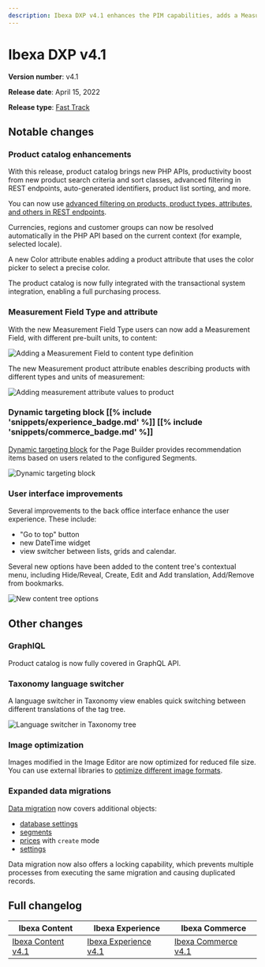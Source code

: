 ```yaml
---
description: Ibexa DXP v4.1 enhances the PIM capabilities, adds a Measurement Field Type and attribute and a Dynamic Targeting block for the Page Builder.
---
```

<!-- vale VariablesVersion = NO -->

# Ibexa DXP v4.1

**Version number**: v4.1

**Release date**: April 15, 2022

**Release type**: [Fast Track](https://support.ibexa.co/Public/service-life)

## Notable changes

### Product catalog enhancements

With this release, product catalog brings new PHP APIs, productivity boost from new product search criteria and sort classes, advanced filtering in REST endpoints, auto-generated identifiers, product list sorting, and more.

You can now use [advanced filtering on products, product types, attributes, and others in REST endpoints](https://doc.ibexa.co/en/latest/api/rest_api_reference/rest_api_reference.html#product-catalog-filter-currencies).

Currencies, regions and customer groups can now be resolved automatically in the PHP API
based on the current context (for example, selected locale).

A new Color attribute enables adding a product attribute that uses the color picker to select a precise color.

The product catalog is now fully integrated with the transactional system integration, enabling a full purchasing process.
  
### Measurement Field Type and attribute

With the new Measurement Field Type users can now add a Measurement Field, with different pre-built units, to content:

![Adding a Measurement Field to content type definition](4.1_measurement_ft.png)

The new Measurement product attribute enables describing products with different types and units of measurement:

![Adding measurement attribute values to product](4.1_measurement_attribute.png)

### Dynamic targeting block [[% include 'snippets/experience_badge.md' %]] [[% include 'snippets/commerce_badge.md' %]]

[Dynamic targeting block](https://doc.ibexa.co/projects/userguide/en/latest/site_organization/working_with_page/#dynamic-targeting-block) for the Page Builder provides recommendation items based on users related to the configured Segments.

![Dynamic targeting block](4.1_page_builder_dynamic_targeting.png)

### User interface improvements

Several improvements to the back office interface enhance the user experience.
These include:

- "Go to top" button
- new DateTime widget
- view switcher between lists, grids and calendar.

Several new options have been added to the content tree's contextual menu, including Hide/Reveal, Create, Edit and Add translation, Add/Remove from bookmarks.

![New content tree options](4.1_content_tree.png)

## Other changes

### GraphlQL

Product catalog is now fully covered in GraphQL API.

### Taxonomy language switcher

A language switcher in Taxonomy view enables quick switching between different translations of the tag tree.

![Language switcher in Taxonomy tree](4.1_taxonomy_lang_switcher.png)

### Image optimization

Images modified in the Image Editor are now optimized for reduced file size.
You can use external libraries to [optimize different image formats](https://doc.ibexa.co/en/latest/guide/images/#image-optimization).

### Expanded data migrations

[Data migration](data_migration.md) now covers additional objects:

- [database settings](https://doc.ibexa.co/en/latest/guide/data_migration/importing_data/#settings)
- [segments](https://doc.ibexa.co/en/latest/guide/data_migration/importing_data/#segments)
- [prices](https://doc.ibexa.co/en/latest/guide/data_migration/importing_data/#prices) with `create` mode
- [settings](https://doc.ibexa.co/en/latest/guide/data_migration/importing_data/#settings)

Data migration now also offers a locking capability,
which prevents multiple processes from executing the same migration and causing duplicated records.

## Full changelog

| Ibexa Content  | Ibexa Experience  | Ibexa Commerce |
|--------------|------------|------------|
| [Ibexa Content v4.1](https://github.com/ibexa/content/releases/tag/v4.1.0) | [Ibexa Experience v4.1](https://github.com/ibexa/experience/releases/tag/v4.1.0) | [Ibexa Commerce v4.1](https://github.com/ibexa/commerce/releases/tag/v4.1.0)
